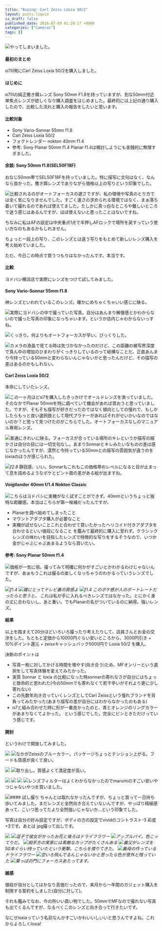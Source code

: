 ```yaml
---
title: "Buying: Carl Zeiss Loxia 50/2"
layout: posts.liquid
is_draft: false
published_date: 2018-07-09 01:28:17 +0900
categories: ["Cameras"]
tags: []
---
```


 ![](/public/images/2019/01/75a55-1HM4tI3zEznjKALYp_Z6shg.jpeg)やってしまいました。

#### 最初のまとめ
α7III用にCarl Zeiss Loxia 50/2を購入しました。

#### はじめに
α7IIIの純正撒き餌レンズ Sony 50mm F1.8を持っていますが、別な50mm付近単焦点レンズが欲しくなり購入調査をはじめました。最終的には上記の通り購入したので、比較した流れと購入の報告をしたいと思います。

#### 比較対象
- Sony Vario-Sonnar 55mm f1.8
- Carl Zeiss Loxia 50/2
- フォクトレンダー nokton 40mm f1.4
- 参考: Sony Planar 50mm f1.4
Planar f1.4は検討しようにも金銭的に無理すぎました。

#### 余談: Sony 50mm f1.8(SEL50F18F)
おなじ50mm帯でSEL50F18Fを持っていました。特に描写に文句はなく、なんなら良かった。撒き餌レンズでありながら価格以上の写りという印象でした。

 ![](/public/images/2019/01/69d72-1mAToBPiN_vBRReM4bWx5JQ.jpeg)比較されるのがオートフォーカスの遅さですが、私の環境や写真のとり方では全く気になりませんでした。すごく速さの求められる環境ではなく、まぁ落ち着いて撮れるのであれば使えてました。たしかに真っ白なところや難しいところで迷う感じはあるんですが、ほぼ使えないと思ったことはないですね。

ちなみに私はAFの設定は中央重点1点で半押しAFロックで場所を戻すっていう使い方なのもあるかもしれません。

ちょっと一段上の写り、このレンズとは違う写りをもとめて新しいレンズ購入を考え始めていました。

ただ、今日この時点で買うつもりはなかったんです。本当です。

#### 比較
ヨドバシ横浜店で実際にレンズをつけて試してみました。

#### Sony Vario-Sonnar 55mm&nbsp;f1.8
神レンズといわれているこのレンズ。確かにめちゃくちゃいい感じに映る。

 ![](/public/images/2019/01/bf9d0-02jcaOFzifPhrEcAX.jpg)実際にヨドバシの中で撮っていた写真。自分はあんまり解像感とかわからないので撮った写真の印象になっちゃいます。というか店内じゃわからないっすね。

 ![](/public/images/2019/01/44dc3-1FBJvbueQSUE-mugmbDs6Uw.jpeg)くっきり。何よりもオートフォーカスが早い。びっくりした。

 ![](/public/images/2019/01/05ade-1JbfxqRaSdEUjxLH5Zj2eWQ.jpeg)カメラの液晶で見てる時は気づかなかったのだけど、この距離の被写界深度で真ん中の増加のひまわりがくっきりしているのって結構なことだ。正直あんまり今持っている50mmと変わらないんじゃないかと思ったんだけど、その描写の差はあるのかもしれない。

#### Carl Zeiss Loxia&nbsp;50/2
本命にしていたレンズ。

 ![](/public/images/2019/01/5d0aa-0MjpMyYQW6-x3tjSI.jpg)この一ヶ月ほどα7を購入したきっかけでオールドレンズを漁っていました。そのなかでPlanar 50mmを特に調べていて機会があれば買おうと思っていました。ですが、そもそも描写が好きだったのではなく傾向としての憧れで、もしかしたらもっと良い選択肢として現代プラナーがあればそれがせいかいなのではないのか？と思って見つけたのがこちらでした。オートフォーカスなしのマニュアル専用レンズ。

 ![](/public/images/2019/01/4fcb8-1WI97n0G-0UhQkN3sQAZoSA.jpeg)普通にきれいに映る。フォーカスが合っている場所のキレというか描写の細かさは自分の目には一切文句なし。あまりSonnarとキレみたいなものの差は感じなかったんですが、漠然と今持っている50mmとの描写の雰囲気が違うのをloxiaのほうが感じられた。

 ![](/public/images/2019/01/68245-17hErfms3u9ntBz9skblOBA.jpeg)_f2.8_
静寂感、いい。Sonnarもこれもこの価格帯のレベルになると目が止まって息を詰めるようなボケとピント面の差がある絵が出ますね。

#### Voigtlander 40mm f/1.4 Nokton&nbsp;Classic
 ![](/public/images/2019/01/1f676-0ouJPcTVJcABUrxHA.jpg)こちらはヨドバシに実機がなく試すことができず。40mmというちょっと独特な距離感。本当はこちらが第一候補だったんですが、

- Planarを調べ始めてしまったこと
- マウントアダプタ購入が必要なこと
- 実機が試せないことこれと合わせて買いたかったヘリコイド付きアダプタを合わせるといい値段になること
を鑑みて最終的に購入に至れず。クラシックレンズの味わいを目指したレンズで特徴的な写りをするそうなので、いつか金がじゃぶじゃぶあまるようなら買いたい。

#### 参考: Sony Planar 50mm&nbsp;f1.4
 ![](/public/images/2019/01/0df65-0pBLt-7Cqg9oEpRIJ.jpg)価格が一気に倍。撮ってみて明確に何かがすごいとかわかるわけじゃないんですが、あぁもうこれは撮るの楽しくなっちゃうのわかるっていうレンズでした。

 ![](/public/images/2019/01/4c2b4-1b447OL2TfAH299GCQeTMfQ.jpeg)_f1.4_
 ![](/public/images/2019/01/5e122-1tOmn_cCmTIHCd8L7Wx_RbQ.jpeg)_雑にとってテレビ裏の質感よ_
 ![](/public/images/2019/01/e5e3e-1DRHWN2Dv01vDoOdGQDm4WA.jpeg)_f1.4 このボケ感が人のポートレートだったらと思うと。_
これは私が手に入れるべきレンズではなかった。とにかく身の丈に合わないし、あと重い。でもPlanarの名がついているのに納得。強いレンズ。

#### 結果
以上を踏まえて20分ほどいろいろ撮ったり考えたりして、店員さんとお金の交渉をした。もともと定価から10000円ぐらい安いところから、3000円引き + 10%ポイント還元 + zeissキャッシュバック5000円で Loxia 50/2 を購入。

決断のポイントは

- 写真一枚に対してかける時間を増やす(向き合う)ため、MFオンリーという選択をして写真体験を変えてみたかった。
- 実質 Sonnar と loxia の比較になった時sonnarの寄れなさが自分にはちょっと致命的と思われた(今の50mmでも寄れなくて若干辛いがそれより更に少し寄れない)
- この先数年向き合っていくレンズとしてCarl Zeissという憧れブランドを背負ってみたかった(あまり描写の差が自分にはわからなかったのもある)
- α7と組み合わせた時に形が一番良かったのと、青とオレンジのリングカラーがあまりなくてよかった。
という感じでした。完全にピンときただけっていう感じです。

#### 開封
というわけで開放してみました。

 ![](/public/images/2019/01/17341-12wxyitJ2dhXhZc2rua72fw.jpeg) ![](/public/images/2019/01/c5b92-1IP4wmA16ya1ibMJSKbfe2g.jpeg)なかがZeissのブルーカラー。パッケージちょっとテンション上がる。フードも質感が良くて良い。

 ![](/public/images/2019/01/a2a9c-1hBns2EIqdUvqIIuFtP5nmA.jpeg) ![](/public/images/2019/01/c8ec9-1G-EMPVdR4pCMg7lzo1aHoQ.jpeg)取り出し。質感よくて満足度が高い。

 ![](/public/images/2019/01/ab58d-1Z4wELjp2nOkSj-1uHBHfxA.jpeg) ![](/public/images/2019/01/a4b01-1KES3ereoO8umJQFYroMoYQ.jpeg) ![](/public/images/2019/01/4ff90-12kzcJAYEJvd1iBg6ljn-_g.jpeg) ![](/public/images/2019/01/f76f3-1Mw4hYZDuzXxbz66sj5knJg.jpeg)レンズフィルターはよくわからなかったのでmarumiのすごい安いやつじゃないやつを買いました。

 ![](/public/images/2019/01/841ed-0em2j2pjj5C-N1Ci0.jpg)#### 試し撮り
ちゃんとは取れなかったんですが、ちょっと買って一日持ち歩いてみました。まだレンズと全然向き合えていないんですが、やっぱり精細感あって、こいつ思ってたより全然強いじゃないか…という印象でした。

写真は自分の好み設定ですが、ボディの方の設定でvividのコントラスト-3 彩度+3です。あとは jpg撮って出しです。

 ![](/public/images/2019/01/ffdac-1T8WXSRrbDT-91Xx8LniWDw.jpeg) ![](/public/images/2019/01/ffe48-1MfXBqVGFXBYReVvBewhL1A.jpeg)_逗子で彼女がかったお花と後ろはドライフラワー_
 ![](/public/images/2019/01/87609-1RUp5mmsCv9b0a0OTBwPHvg.jpeg)_アップルパイ。色こってりだ。_
 ![](/public/images/2019/01/e9c42-1IfMI6AEkGN6ah-CK_4hVRg.jpeg)_相手方の実家には素敵なカップがたくさんある_
 ![](/public/images/2019/01/7e2bb-1ctZGcUiFyGTo7uRbIfdLbA.jpeg)_義父がレンズを50本ぐらい持っていたという衝撃。こちらを借りてきた。_
 ![](/public/images/2019/01/27abb-1u4zzFw7J6AHwapHNH8fqhA.jpeg)_義母の作っているドライフラワー_
 ![](/public/images/2019/01/b6eab-1rX-qULP31npsSVEdxXeTZQ.jpeg)_空いろ飛んでるんじゃないかと思ったら色が意外と残っていた_
 ![](/public/images/2019/01/37b28-11wrRnwZFr1tsl5n9dCdbfw.jpeg)_葉っぱの門にフォーカスあたってます。_
#### 雑感
値段が自分としてはかなり高価だったので、来月から一年間のガジェット購入を制限する誓約をしました(自分に対して)。

それも鑑みてなお、今の所いい買い物でした。50mmでMFなので撮れない写真も出てくるんですが、なるべくこのレンズと向き合って行きたいです。

なにせloxiaっていう名前なんかすごいかわいいしいいと思うんですよね。これからよろしくloxia!


